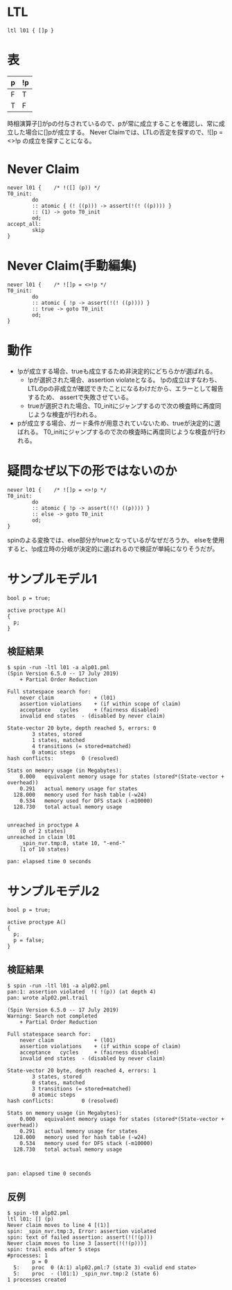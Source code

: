 # LTL

```Promela
ltl l01 { []p }
```

# 表

| p | !p |
|---|----|
| F | T  |
| T | F  |

時相演算子[]がpの付与されているので、pが常に成立することを確認し、常に成立した場合に[]pが成立する。
Never Claimでは、LTLの否定を探すので、![]p = <>!p の成立を探すことになる。

# Never Claim

```Promela
never l01 {    /* !([] (p)) */
T0_init:
        do
        :: atomic { (! ((p))) -> assert(!(! ((p)))) }
        :: (1) -> goto T0_init
        od;
accept_all:
        skip
}
```

# Never Claim(手動編集)

```Promela
never l01 {    /* ![]p = <>!p */
T0_init:
        do
        :: atomic { !p -> assert(!(! ((p)))) }
        :: true -> goto T0_init
        od;
}
```

# 動作

- !pが成立する場合、trueも成立するため非決定的にどちらかが選ばれる。
  - !pが選択された場合、assertion violateとなる。
    !pの成立はすなわち、LTLのpの非成立が確認できたことになるわけだから、エラーとして報告するため、
	assertで失敗させている。
  - trueが選択された場合、T0_initにジャンプするので次の検査時に再度同じような検査が行われる。
- pが成立する場合、ガード条件が用意されていないため、trueが決定的に選ばれる。
  T0_initにジャンプするので次の検査時に再度同じような検査が行われる。

# 疑問なぜ以下の形ではないのか

```Promela
never l01 {    /* ![]p = <>!p */
T0_init:
        do
        :: atomic { !p -> assert(!(! ((p)))) }
        :: else -> goto T0_init
        od;
}
```

spinのよる変換では、else部分がtrueとなっているがなぜだろうか。
elseを使用すると、!p成立時の分岐が決定的に選ばれるので検証が単純になりそうだが。


# サンプルモデル1

```Promela
bool p = true;

active proctype A()
{
  p;
}
```

## 検証結果

```
$ spin -run -ltl l01 -a alp01.pml
(Spin Version 6.5.0 -- 17 July 2019)
	+ Partial Order Reduction

Full statespace search for:
	never claim         	+ (l01)
	assertion violations	+ (if within scope of claim)
	acceptance   cycles 	+ (fairness disabled)
	invalid end states	- (disabled by never claim)

State-vector 20 byte, depth reached 5, errors: 0
        3 states, stored
        1 states, matched
        4 transitions (= stored+matched)
        0 atomic steps
hash conflicts:         0 (resolved)

Stats on memory usage (in Megabytes):
    0.000	equivalent memory usage for states (stored*(State-vector + overhead))
    0.291	actual memory usage for states
  128.000	memory used for hash table (-w24)
    0.534	memory used for DFS stack (-m10000)
  128.730	total actual memory usage


unreached in proctype A
	(0 of 2 states)
unreached in claim l01
	_spin_nvr.tmp:8, state 10, "-end-"
	(1 of 10 states)

pan: elapsed time 0 seconds
```

# サンプルモデル2

```Promela
bool p = true;

active proctype A()
{
  p;
  p = false;
}
```

## 検証結果


```
$ spin -run -ltl l01 -a alp02.pml 
pan:1: assertion violated  !( !(p)) (at depth 4)
pan: wrote alp02.pml.trail

(Spin Version 6.5.0 -- 17 July 2019)
Warning: Search not completed
	+ Partial Order Reduction

Full statespace search for:
	never claim         	+ (l01)
	assertion violations	+ (if within scope of claim)
	acceptance   cycles 	+ (fairness disabled)
	invalid end states	- (disabled by never claim)

State-vector 20 byte, depth reached 4, errors: 1
        3 states, stored
        0 states, matched
        3 transitions (= stored+matched)
        0 atomic steps
hash conflicts:         0 (resolved)

Stats on memory usage (in Megabytes):
    0.000	equivalent memory usage for states (stored*(State-vector + overhead))
    0.291	actual memory usage for states
  128.000	memory used for hash table (-w24)
    0.534	memory used for DFS stack (-m10000)
  128.730	total actual memory usage



pan: elapsed time 0 seconds

```

## 反例

```
$ spin -t0 alp02.pml
ltl l01: [] (p)
Never claim moves to line 4	[(1)]
spin: _spin_nvr.tmp:3, Error: assertion violated
spin: text of failed assertion: assert(!(!(p)))
Never claim moves to line 3	[assert(!(!(p)))]
spin: trail ends after 5 steps
#processes: 1
		p = 0
  5:	proc  0 (A:1) alp02.pml:7 (state 3) <valid end state>
  5:	proc  - (l01:1) _spin_nvr.tmp:2 (state 6)
1 processes created
```